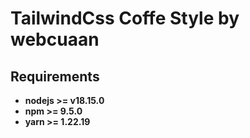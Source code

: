 # TailwindCss Coffe Style by webcuaan

## Requirements

- **nodejs >= v18.15.0**
- **npm >= 9.5.0**
- **yarn >= 1.22.19**
